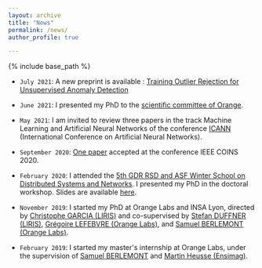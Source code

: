 ```yaml
---
layout: archive
title: "News"
permalink: /news/
author_profile: true

---
```


{% include base_path %}
* `July 2021`: A new preprint is available : [Training Outlier Rejection for Unsupervised Anomaly Detection](https://naji-najari.github.io/publications/preprint1)

* `June 2021`: I presented my PhD to the [scientific committee of Orange](https://www.orange.com/fr/conseil-scientifique).

* `May 2021`: I am invited to review three papers in the track Machine Learning and Artificial Neural Networks of the conference [ICANN](https://e-nns.org/icann2021/) (International Conference on Artificial Neural Networks).

* `September 2020`: [One paper](https://naji-najari.github.io/publications/coins20) accepted at the conference IEEE COINS 2020.

* `February 2020`: I attended the [5th GDR RSD and ASF Winter School on Distributed Systems and Networks](https://sites.google.com/site/rsdwinterschool/home). I presented my PhD in the doctoral workshop. Slides are available [here](https://github.com/Naji-Najari/naji-najari.github.io/blob/master/Presentation.pdf).

* `November 2019`: I started my PhD at Orange Labs and INSA Lyon, directed by [Christophe GARCIA (LIRIS)](https://christophegarciafr.wixsite.com/home-page/) and co-supervised by [Stefan DUFFNER (LIRIS)](http://u0016403263.user.hosting-agency.de/), [Grégoire LEFEBVRE (Orange Labs)](https://sites.google.com/site/gregoirelefebvre2/), and [Samuel BERLEMONT (Orange Labs)](https://dblp.org/pid/134/0509.html). 

* `February 2019`: I started my master's internship at Orange Labs, under the supervision of [Samuel BERLEMONT](https://dblp.org/pid/134/0509.html) and [Martin Heusse (Ensimag)](http://lig-membres.imag.fr/heusse/). 
